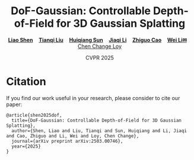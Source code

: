 <p align="center">
  <h1 align="center">DoF-Gaussian: Controllable Depth-of-Field for 3D Gaussian Splatting</h1>
  <p align="center">
    <a href="https://leoshen917.github.io/"><strong>Liao Shen</strong></a>
    &nbsp;&nbsp;
    <a href="https://tqtqliu.github.io/"><strong>Tianqi Liu</strong></a>
    &nbsp;&nbsp;
    <a href="https://huiqiang-sun.github.io/"><strong>Huiqiang Sun</strong></a>
    &nbsp;&nbsp;
    <a href="https://lijia7.github.io"><strong>Jiaqi Li</strong></a>
    &nbsp;&nbsp;
    <a href="http://english.aia.hust.edu.cn/info/1085/1528.htm"><strong>Zhiguo Cao</strong></a>
    &nbsp;&nbsp;
    <a href="https://weivision.github.io/"><strong>Wei Li<sep>✉</sep></strong></a>
    &nbsp;&nbsp;
    <a href="https://www.mmlab-ntu.com/person/ccloy/index.html"<strong>Chen Change Loy</strong></a>
  </p>
  <p align="center">
    CVPR 2025
  </p>
</p>

# Citation
If you find our work useful in your research, please consider to cite our paper:

```
@article{shen2025dof,
  title={DoF-Gaussian: Controllable Depth-of-Field for 3D Gaussian Splatting},
  author={Shen, Liao and Liu, Tianqi and Sun, Huiqiang and Li, Jiaqi and Cao, Zhiguo and Li, Wei and Loy, Chen Change},
  journal={arXiv preprint arXiv:2503.00746},
  year={2025}
}
```
